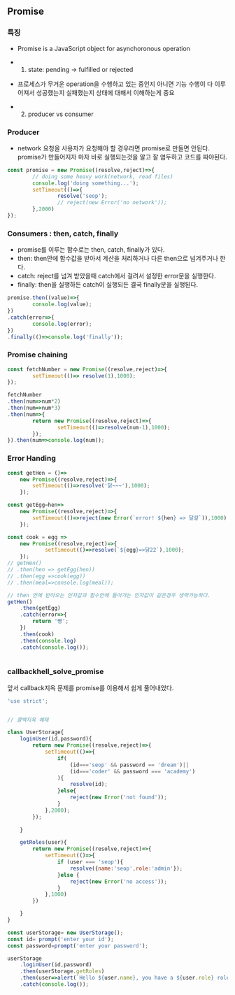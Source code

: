 ## Promise
### 특징
 - Promise is a JavaScript object for asynchoronous operation
 - 1. state: pending -> fulfilled or rejected
 
 -  프로세스가 무거운 operation을 수행하고 있는 중인지 아니면 기능 수행이 다 이루어져서 성공했는지 실패했는지 상태에 대해서 이해하는게 중요
 - 2. producer vs consumer

### Producer
 - network 요청을 사용자가 요청해야 할 경우라면 promise로 만들면 안된다. promise가 만들어지자 마자 바로 실행되는것을 알고 잘 염두하고 코드를 짜야된다.

```js
const promise = new Promise((resolve,reject)=>{
		// doing some heavy work(network, read files)
		console.log('doing something...');
		setTimeout(()=>{
				resolve('seop');
				// reject(new Error('no network'));
		},2000)
});

```

### Consumers : then, catch, finally
 -  promise를 이루는 함수로는 then, catch, finally가 있다.
 -  then: then안에 함수값을 받아서 계산을 처리하거나 다른 then으로 넘겨주거나 한다.
 -  catch: reject를 넘겨 받았을때 catch에서 걸려서 설정한 error문을 실행한다.
 -  finally: then을 실행하든 catch이 실행되든 결국 finally문을 실행된다.
```js
promise.then((value)=>{
		console.log(value);
})
.catch(error=>{
		console.log(error);
})
.finally(()=>console.log('finally'));
```

### Promise chaining
```js
const fetchNumber = new Promise((resolve,reject)=>{
		setTimeout(()=> resolve(1),1000);
});

fetchNumber
.then(num=>num*2)
.then(num=>num*3)
.then(num=>{
		return new Promise((resolve,reject)=>{
				setTimeout(()=>resolve(num-1),1000);
		});
}).then(num=>console.log(num));
```

### Error Handing
```js
const getHen = ()=>
	new Promise((resolve,reject)=>{
		setTimeout(()=>resolve('닭~~~'),1000);
	});

const getEgg=hen=>
	new Promise((resolve,reject)=>{
		setTimeout(()=>reject(new Error(`error! ${hen} => 달걀`)),1000);
	});

const cook = egg =>
	new Promise((resolve,reject)=>{
			setTimeout(()=>resolve(`${egg}=>닭22`),1000);
	}); 
// getHen()
// .then(hen => getEgg(hen))
// .then(egg =>cook(egg))
// .then(meal=>console.log(meal));

// then 안에 받아오는 인자값과 함수안에 들어가는 인자값이 같은경우 생략가능하다.
getHen()
	.then(getEgg)
	.catch(error=>{
		return '빵';
	})
	.then(cook)
	.then(console.log)
	.catch(console.log());
  
```

### callbackhell_solve_promise
앞서 callback지옥 문제를 promise를 이용해서 쉽게 풀어내었다.
```js
'use strict';


// 콜백지옥 예제

class UserStorage{
    loginUser(id,password){
        return new Promise((resolve,reject)=>{
            setTimeout(()=>{
                if(
                    (id==='seop' && password == 'dream')||
                    (id==='coder' && password === 'academy')
                ){
                    resolve(id);
                }else{
                    reject(new Error('not found'));
                }
            },2000);
        });
        
    }

    getRoles(user){
        return new Promise((resolve,reject)=>{
            setTimeout(()=>{
                if (user === 'seop'){
                    resolve({name:'seop',role:'admin'});
                }else {
                    reject(new Error('no access'));
                }
            },1000)
        })

    }
}

const userStorage= new UserStorage();
const id= prompt('enter your id');
const password=prompt('enter your password');

userStorage
    .loginUser(id,password)
    .then(userStorage.getRoles)
    .then(user=>alert(`Hello ${user.name}, you have a ${user.role} role`))
    .catch(console.log());

```



